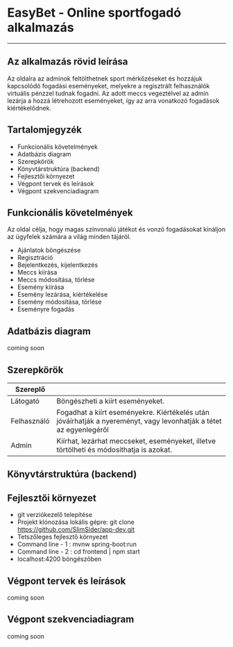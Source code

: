 # EasyBet - Online sportfogadó alkalmazás
---
## Az alkalmazás rövid leírása
Az oldalra az adminok feltölthetnek sport mérkőzéseket és hozzájuk kapcsolódó fogadási eseményeket, melyekre a regisztrált felhasználók virtuális pénzzel tudnak fogadni. Az adott meccs vegeztélvel az admin lezárja a hozzá létrehozott eseményeket, így az arra vonatkozó fogadások kiértékelődnek. 

## Tartalomjegyzék
+ Funkcionális követelmények
+ Adatbázis diagram
+ Szerepkörök
+ Könyvtárstruktúra (backend)
+ Fejlesztői környezet
+ Végpont tervek és leírások
+ Végpont szekvenciadiagram

## Funkcionális követelmények
Az oldal célja, hogy magas színvonalú játékot és vonzó fogadásokat kínáljon az ügyfelek számára a világ minden tájáról.
+ Ajánlatok böngészése
+ Regisztráció
+ Bejelentkezés, kijelentkezés
+ Meccs kiírása
+ Meccs módosítása, törlése
+ Esemény kiírása
+ Esemény lezárása, kiértékelése
+ Esemény módosítása, törlése
+ Eseményre fogadás

## Adatbázis diagram
coming soon

## Szerepkörök
| Szereplő |  |
| ------ | ----------- |
| Látogató   | Böngészheti a kiírt eseményeket. |
| Felhasználó | Fogadhat a kiírt eseményekre. Kiértékelés után jóváírhatják a nyereményt, vagy levonhatják a tétet az egyenlegéről |
| Admin    | Kiírhat, lezárhat meccseket, eseményeket, illetve törtölheti és módosíthatja is azokat. |

## Könyvtárstruktúra (backend)

## Fejlesztői környezet
+ git verziókezelő telepítése
+ Projekt klónozása lokális gépre: git clone https://github.com/SlimSider/app-dev.git
+ Tetszőleges fejlesztő környezet
+ Command line - 1 : mvnw spring-boot:run
+ Command line - 2 : cd frontend | npm start 
+ localhost:4200 böngészőben

## Végpont tervek és leírások
coming soon
 
## Végpont szekvenciadiagram
coming soon
